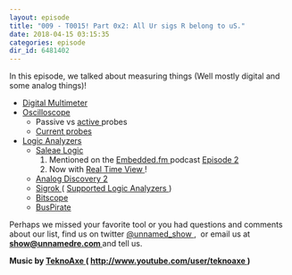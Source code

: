 ```yaml
---
layout: episode
title: "009 - T0015! Part 0x2: All Ur sigs R belong to uS."
date: 2018-04-15 03:15:35
categories: episode
dir_id: 6481402
---
```

<p>
 In this episode, we talked about measuring things (Well mostly digital and some analog things)!
</p>
<ul>
 <li>
  <a href="https://en.wikipedia.org/wiki/Multimeter">
   Digital Multimeter
  </a>
 </li>
 <li>
  <a href="https://en.wikipedia.org/wiki/Oscilloscope">
   Oscilloscope
  </a>
 </li>
 <li style="list-style: none; display: inline;">
  <ul>
   <li>
    Passive vs
    <a href="https://www.eetimes.com/document.asp?doc_id=1279659">
     active
    </a>
    probes
   </li>
   <li>
    <a href="https://www.testandmeasurementtips.com/measuring-current-with-oscilloscope-voltage-probe/">
     Current probes
    </a>
   </li>
  </ul>
 </li>
 <li>
  <a href="https://en.wikipedia.org/wiki/Logic_analyzer">
   Logic Analyzers
  </a>
 </li>
 <li style="list-style: none; display: inline;">
  <ul>
   <li>
    <a href="https://www.saleae.com/">
     Saleae Logic
    </a>
   </li>
   <li style="list-style: none; display: inline;">
    <ol>
     <li>
      Mentioned on the
      <a href="http://embedded.fm">
       Embedded.fm
      </a>
      podcast
      <a href="http://www.logicalelegance.com/journey/2013/05/tools-sometimes-define-the-problem/">
       Episode 2
      </a>
     </li>
     <li>
      Now with
      <a href="https://blog.saleae.com/real-time-view-early-version-out-today/">
       Real Time View
      </a>
      !
     </li>
    </ol>
   </li>
   <li>
    <a href="https://analogdiscovery.com/">
     Analog Discovery 2
    </a>
   </li>
   <li>
    <a href="https://sigrok.org/">
     Sigrok
    </a>
    (
    <a href="https://sigrok.org/wiki/Supported_hardware#Logic_analyzers">
     Supported Logic Analyzers
    </a>
    )
   </li>
   <li>
    <a href="http://bitscope.com/">
     Bitscope
    </a>
   </li>
   <li>
    <a href="http://dangerousprototypes.com/docs/Bus_Pirate">
     BusPirate
    </a>
   </li>
  </ul>
 </li>
</ul>
<p>
 Perhaps we missed your favorite tool or you had questions and comments about our list, find us on twitter
 <a href="https://twitter.com/unnamed_show">
  @unnamed_show
 </a>
 ,  or email us at
 <a href="mailto:show@unnamedre.com">
  <strong>
   show@unnamedre.com
  </strong>
 </a>
 and tell us.
</p>
<p>
 <strong>
  Music by
 </strong>
 <a href="http://www.teknoaxe.com">
  <strong>
   TeknoAxe
  </strong>
 </a>
 <strong>
  (
 </strong>
 <a href="http://www.youtube.com/user/teknoaxe">
  <strong>
   http://www.youtube.com/user/teknoaxe
  </strong>
 </a>
 <strong>
  )
 </strong>
</p>
